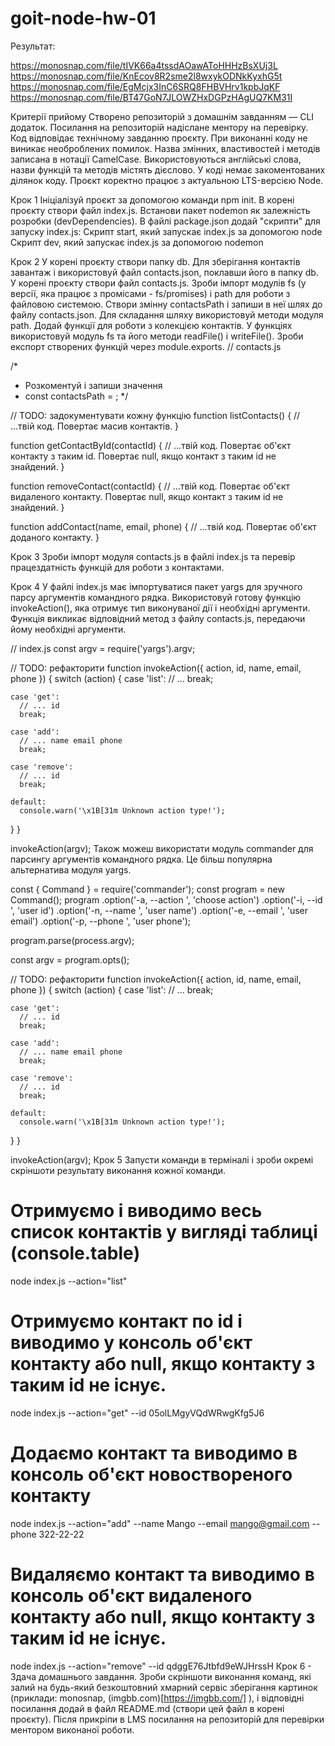 # goit-node-hw-01

Результат:

https://monosnap.com/file/tIVK66a4tssdAOawAToHHHzBsXUj3L
https://monosnap.com/file/KnEcov8R2sme2l8wxykODNkKyxhG5t
https://monosnap.com/file/EgMcjx3InC6SRQ8FHBVHrv1kpbJqKF
https://monosnap.com/file/BT47GoN7JLOWZHxDGPzHAgUQ7KM31I

Критерії прийому
Створено репозиторій з домашнім завданням — CLI додаток.
Посилання на репозиторій надіслане ментору на перевірку.
Код відповідає технічному завданню проєкту.
При виконанні коду не виникає необроблених помилок.
Назва змінних, властивостей і методів записана в нотації СamelCase.
Використовуються англійські слова, назви функцій та методів містять дієслово.
У коді немає закоментованих ділянок коду.
Проєкт коректно працює з актуальною LTS-версією Node.

Крок 1
Ініціалізуй проєкт за допомогою команди npm init.
В корені проєкту створи файл index.js.
Встанови пакет nodemon як залежність розробки (devDependencies).
В файлі package.json додай "скрипти" для запуску index.js:
Скрипт start, який запускає index.js за допомогою node
Скрипт dev, який запускає index.js за допомогою nodemon

Крок 2
У корені проєкту створи папку db. Для зберігання контактів завантаж і використовуй файл contacts.json, поклавши його в папку db.
У корені проєкту створи файл contacts.js.
Зроби імпорт модулів fs (у версії, яка працює з промісами - fs/promises) і path для роботи з файловою системою.
Створи змінну contactsPath і запиши в неї шлях до файлу contacts.json. Для складання шляху використовуй методи модуля path.
Додай функції для роботи з колекцією контактів. У функціях використовуй модуль fs та його методи readFile() і writeFile().
Зроби експорт створених функцій через module.exports.
// contacts.js

/\*

- Розкоментуй і запиши значення
- const contactsPath = ;
  \*/

// TODO: задокументувати кожну функцію
function listContacts() {
// ...твій код. Повертає масив контактів.
}

function getContactById(contactId) {
// ...твій код. Повертає об'єкт контакту з таким id. Повертає null, якщо контакт з таким id не знайдений.
}

function removeContact(contactId) {
// ...твій код. Повертає об'єкт видаленого контакту. Повертає null, якщо контакт з таким id не знайдений.
}

function addContact(name, email, phone) {
// ...твій код. Повертає об'єкт доданого контакту.
}

Крок 3
Зроби імпорт модуля contacts.js в файлі index.js та перевір працездатність функцій для роботи з контактами.

Крок 4
У файлі index.js має імпортуватися пакет yargs для зручного парсу аргументів командного рядка. Використовуй готову функцію invokeAction(), яка отримує тип виконуваної дії і необхідні аргументи. Функція викликає відповідний метод з файлу contacts.js, передаючи йому необхідні аргументи.

// index.js
const argv = require('yargs').argv;

// TODO: рефакторити
function invokeAction({ action, id, name, email, phone }) {
switch (action) {
case 'list':
// ...
break;

    case 'get':
      // ... id
      break;

    case 'add':
      // ... name email phone
      break;

    case 'remove':
      // ... id
      break;

    default:
      console.warn('\x1B[31m Unknown action type!');

}
}

invokeAction(argv);
Також можеш використати модуль commander для парсингу аргументів командного рядка. Це більш популярна альтернатива модуля yargs.

const { Command } = require('commander');
const program = new Command();
program
.option('-a, --action <type>', 'choose action')
.option('-i, --id <type>', 'user id')
.option('-n, --name <type>', 'user name')
.option('-e, --email <type>', 'user email')
.option('-p, --phone <type>', 'user phone');

program.parse(process.argv);

const argv = program.opts();

// TODO: рефакторити
function invokeAction({ action, id, name, email, phone }) {
switch (action) {
case 'list':
// ...
break;

    case 'get':
      // ... id
      break;

    case 'add':
      // ... name email phone
      break;

    case 'remove':
      // ... id
      break;

    default:
      console.warn('\x1B[31m Unknown action type!');

}
}

invokeAction(argv);
Крок 5
Запусти команди в терміналі і зроби окремі скріншоти результату виконання кожної команди.

# Отримуємо і виводимо весь список контактів у вигляді таблиці (console.table)

node index.js --action="list"

# Отримуємо контакт по id і виводимо у консоль об'єкт контакту або null, якщо контакту з таким id не існує.

node index.js --action="get" --id 05olLMgyVQdWRwgKfg5J6

# Додаємо контакт та виводимо в консоль об'єкт новоствореного контакту

node index.js --action="add" --name Mango --email mango@gmail.com --phone 322-22-22

# Видаляємо контакт та виводимо в консоль об'єкт видаленого контакту або null, якщо контакту з таким id не існує.

node index.js --action="remove" --id qdggE76Jtbfd9eWJHrssH
Крок 6 - Здача домашнього завдання.
Зроби скріншоти виконання команд, які залий на будь-який безкоштовний хмарний сервіс зберігання картинок (приклади: monosnap, (imgbb.com)[https://imgbb.com/] ), і відповідні посилання додай в файл README.md (створи цей файл в корені проєкту). Після прикріпи в LMS посилання на репозиторій для перевірки ментором виконаної роботи.
